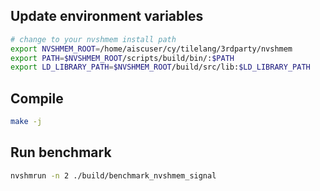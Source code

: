 ## Update environment variables

``` bash
# change to your nvshmem install path
export NVSHMEM_ROOT=/home/aiscuser/cy/tilelang/3rdparty/nvshmem
export PATH=$NVSHMEM_ROOT/scripts/build/bin/:$PATH
export LD_LIBRARY_PATH=$NVSHMEM_ROOT/build/src/lib:$LD_LIBRARY_PATH
```

## Compile
``` bash
make -j
```

## Run benchmark
``` bash
nvshmrun -n 2 ./build/benchmark_nvshmem_signal
```